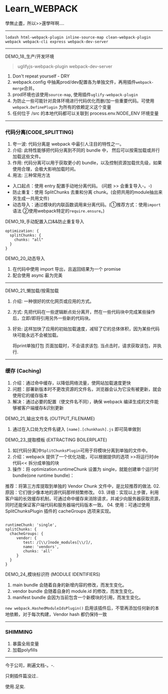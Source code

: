 # Learn_WEBPACK
學無止盡，所以>>還學咩啊....

---

`
lodash
html-webpack-plugin
inline-source-map
clean-webpack-plugin
webpack
webpack-cli
express
webpack-dev-server
`

---

DEMO_18_生产/开发环境

> uglifyjs-webpack-plugin webpack-dev-server

01. Don't repeat yourself - DRY
02. webpack.config 中抽离prod/dev配置各为单独文件，再用插件`webpack-merge`合并。
03. prod环境也该使用`source-map`, 使用插件`uglify-webpack-plugin`
04. 为防止一些可能针对具体环境进行代码优化而删/加一些重要代码。可使用`webpack.DefinePlugin` 为所有的依赖定义这个变量
05. 任何位于 /src 的本地代码都可以关联到 process.env.NODE_ENV 环境变量   

---

### 代码分离(CODE_SPLITTING)
01. 夸一波: 代码分离是 webpack 中最引人注目的特性之一。
02. 介绍: 此特性能够把代码分离到不同的 bundle 中， 然后可以按需加载或并行加载这些文件。
03. 作用: 代码分离可以用于获取更小的 bundle，以及控制资源加载优先级，如果使用合理，会极大影响加载时间。
04. 用法: 三种常用方法
- 入口起点：使用 entry 配置手动地分离代码。 (问题 >> 会重复导入-。-)
- 防止重复：使用 SplitChunks 去重和分离 chunk。(会把共用的module抽出来另生成一共用文件)
- 动态导入：通过模块的内联函数调用来分离代码。(①推荐方式：使用`import`语法 ②使用webpack特定的`require.ensure`。)

DEMO_19_手动配置入口&&防止重复导入
  ```
  optimization: {
    splitChunks: {
      chunks: "all"
    }
  }
  ```

DEMO_20_动态导入
01. 在代码中使用 import 导出，且返回结果为一个 promise
02. 配合使用 async 最为完美

---

DEMO_21_懒加载/按需加载

01. 介绍: 一种很好的优化网页或应用的方式。
02. 方式: 先把代码在一些逻辑断点处分离开，然在一些代码块中完成某些操作后，立即/即将引用另外一些新的代码块。
03. 好处: 这样加快了应用的初始加载速度，减轻了它的总体体积，因为某些代码块可能永远不会被加载。

    将print单独打包
    页面加载时，不会请求该包.
    当点击时，请求获取该包，并执行.
    
---

### 缓存 (Caching)
01. 介绍：通过命中缓存，以降低网络流量，使网站加载速度更快
02. 问题：部署新版本时不更改资源的文件名，浏览器会认为它没有被更新，就会使用它的缓存版本
03. 解决：通过必要的配置（使文件名不同），确保 webpack 编译生成的文件能够被客户端缓存&识别更新

DEMO_21_输出文件名 (OUTPUT_FILENAME)
01. 通过在入口处为文件名键入 `[name].[chunkhash].js` 即可简单做到
    
DEMO_23_提取模板 (EXTRACTING BOILERPLATE)
01. 如[代码分离]中`SplitChunksPlugin`可用于将模块分离到单独的文件中。 
02. 介绍：webpack 提供了一个优化功能，可以根据提供的选项 >>将运行时de代码<< 拆分成单独的块
03. 操作：将 optimization.runtimeChunk 设置为 single，就能创建单个运行时 bundle(one runtime bundle)： 

推荐：将第三方库提取到单独的 Vendor Chunk 文件中，是比较推荐的做法.
02. 原因：它们很少像本地的源代码那样频繁修改。
03. 详细：实现以上步骤，利用客户端的长效缓存机制，可通过命中缓存来消除请求，并减少向服务器获取资源，同时还能保证客户端代码和服务器端代码版本一致。 
04. 使用：可通过使用 SplitChunksPlugin 插件的 cacheGroups 选项来实现。

```

runtimeChunk: 'single',
splitChunks: {
  chacheGroups: {
     vendor: {
        test: /[\\/]node_modules[\\/]/,
        name: 'vendors',
        chunks: 'all'
     }
  }
}

```

DEMO_24_模块标识符 (MODULE IDENTIFIERS)

01. main bundle 会随着自身的新增内容的修改，而发生变化。
02. vendor bundle 会随着自身的 module.id 的修改，而发生变化。
03. manifest bundle 会因为当前包含一个新模块的引用，而发生变化。

`new webpack.HashedModuleIdsPlugin()`
启用该插件后，不管再添加任何新的本地依赖，对于每次构建，Vendor hash 都仍保持一致

---

### SHIMMING

01. 暴露全局变量
02. 加载polyfills


---

今于公司，刷遍文档-。-.

只剩插件篇没过..

使用.足矣.

